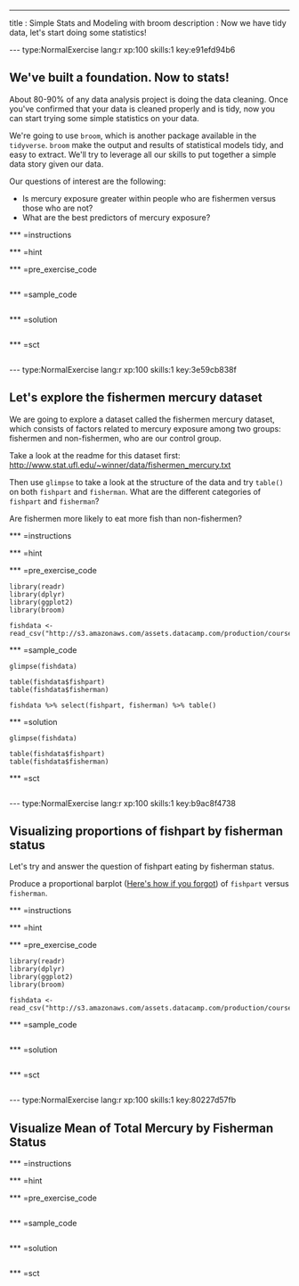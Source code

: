 ---
title       : Simple Stats and Modeling with broom
description : Now we have tidy data, let's start doing some statistics!


--- type:NormalExercise lang:r xp:100 skills:1 key:e91efd94b6
## We've built a foundation. Now to stats!

About 80-90% of any data analysis project is doing the data cleaning. Once you've confirmed that your data is
cleaned properly and is tidy, now you can start trying some simple statistics on your data.

We're going to use `broom`, which is another package available in the `tidyverse`. `broom` make the output
and results of statistical models tidy, and easy to extract. We'll try to leverage all our skills to put together
a simple data story given our data.

Our questions of interest are the following:

+ Is mercury exposure greater within people who are fishermen versus those who are not?
+ What are the best predictors of mercury exposure?

*** =instructions

*** =hint

*** =pre_exercise_code
```{r}

```

*** =sample_code
```{r}

```

*** =solution
```{r}

```

*** =sct
```{r}

```


--- type:NormalExercise lang:r xp:100 skills:1 key:3e59cb838f
## Let's explore the fishermen mercury dataset

We are going to explore a dataset called the fishermen mercury dataset, which consists of factors 
related to mercury exposure among two groups: fishermen and non-fishermen, who are our control group. 

Take a look at the readme for this dataset first: http://www.stat.ufl.edu/~winner/data/fishermen_mercury.txt

Then use `glimpse` to take a look at the structure of the data and try `table()` on both `fishpart` and 
`fisherman`. What are the different categories of `fishpart` and `fisherman`? 

Are fishermen more likely to eat more fish than non-fishermen?

*** =instructions

*** =hint

*** =pre_exercise_code
```{r}
library(readr)
library(dplyr)
library(ggplot2)
library(broom)

fishdata <- read_csv("http://s3.amazonaws.com/assets.datacamp.com/production/course_3864/datasets/fishermen_mercury.csv")
```

*** =sample_code
```{r}
glimpse(fishdata)

table(fishdata$fishpart)
table(fishdata$fisherman)

fishdata %>% select(fishpart, fisherman) %>% table()
```

*** =solution
```{r}
glimpse(fishdata)

table(fishdata$fishpart)
table(fishdata$fisherman)
```

*** =sct
```{r}

```




--- type:NormalExercise lang:r xp:100 skills:1 key:b9ac8f4738
## Visualizing proportions of fishpart by fisherman status

Let's try and answer the question of fishpart eating by fisherman status. 

Produce a proportional barplot ([Here's how if you forgot](https://campus.datacamp.com/courses/rbootcamp/ggplot2-and-categorical-data?ex=5))
of `fishpart` versus `fisherman`. 

*** =instructions

*** =hint

*** =pre_exercise_code
```{r}
library(readr)
library(dplyr)
library(ggplot2)
library(broom)

fishdata <- read_csv("http://s3.amazonaws.com/assets.datacamp.com/production/course_3864/datasets/fishermen_mercury.csv")
```

*** =sample_code
```{r}
```

*** =solution
```{r}
```

*** =sct
```{r}

```


--- type:NormalExercise lang:r xp:100 skills:1 key:80227d57fb
## Visualize Mean of Total Mercury by Fisherman Status


*** =instructions

*** =hint

*** =pre_exercise_code
```{r}

```

*** =sample_code
```{r}

```

*** =solution
```{r}

```

*** =sct
```{r}

```

